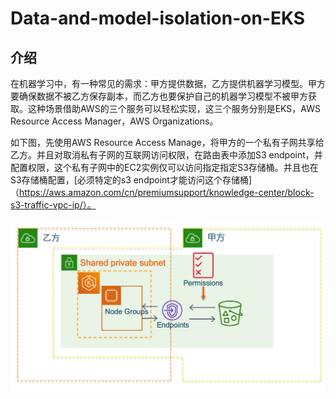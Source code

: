 # Data-and-model-isolation-on-EKS
## 介绍
在机器学习中，有一种常见的需求：甲方提供数据，乙方提供机器学习模型。甲方要确保数据不被乙方保存副本，而乙方也要保护自己的机器学习模型不被甲方获取。这种场景借助AWS的三个服务可以轻松实现，这三个服务分别是EKS，AWS Resource Access Manager，AWS Organizations。

如下图，先使用AWS Resource Access Manage，将甲方的一个私有子网共享给乙方。并且对取消私有子网的互联网访问权限，在路由表中添加S3 endpoint，并配置权限，这个私有子网中的EC2实例仅可以访问指定指定S3存储桶。并且也在S3存储桶配置，[必须特定的s3 endpoint才能访问这个存储桶]（https://aws.amazon.com/cn/premiumsupport/knowledge-center/block-s3-traffic-vpc-ip/）。

![image](arch.png)
